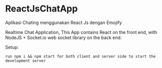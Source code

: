 # ReactJsChatApp
Aplikasi Chating menggunakan React Js dengan Emojify

Realtime Chat Application, This App contains React on the front end, with NodeJS + Socket.io web socket library on the back end.

Setup:

    run npm i && npm start for both client and server side to start the development server
